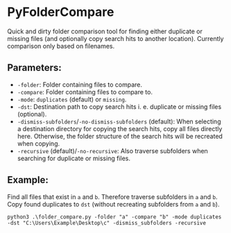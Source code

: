 # PyFolderCompare
Quick and dirty folder comparison tool for finding either duplicate or missing files (and optionally copy search hits to another location). Currently comparison only based on filenames.

## Parameters:
- ``-folder``: Folder containing files to compare.
- ``-compare``: Folder containing files to compare to.
- ``-mode``: ``duplicates`` (default) or ``missing``.
- ``-dst``: Destination path to copy search hits i. e. duplicate or missing files (optional).
- ``-dismiss-subfolders``/``-no-dismiss-subfolders`` (default): When selecting a destination directory for copying the search hits, copy all files directly here. Otherwise, the folder structure of the search hits will be recreated when copying.
- ``-recursive`` (default)/``-no-recursive``: Also traverse subfolders when searching for duplicate or missing files.

## Example:
Find all files that exist in ``a`` and ``b``. Therefore traverse subfolders in ``a`` and ``b``. Copy found duplicates to ``dst`` (without recreating subfolders from ``a`` and ``b``).
```
python3 .\folder_compare.py -folder "a" -compare "b" -mode duplicates -dst "C:\Users\Example\Desktop\c" -dismiss_subfolders -recursive
```
